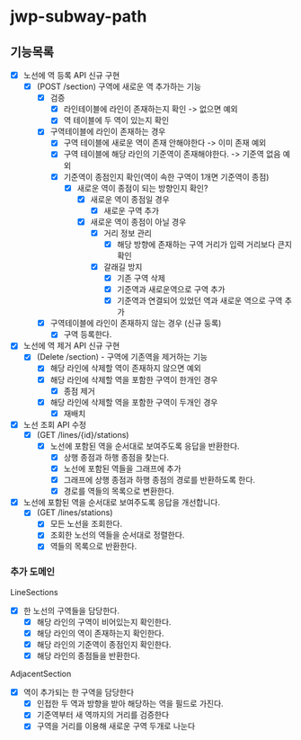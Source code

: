 # jwp-subway-path

## 기능목록

- [x] 노선에 역 등록 API 신규 구현
    - [x] (POST /section) 구역에 새로운 역 추가하는 기능
        - [x] 검증
            - [x] 라인테이블에 라인이 존재하는지 확인 -> 없으면 예외
            - [x] 역 테이블에 두 역이 있는지 확인
        - [x] 구역테이블에 라인이 존재하는 경우
            - [x] 구역 테이블에 새로운 역이 존재 안해야한다 -> 이미 존재 예외
            - [x] 구역 테이블에 해당 라인의 기준역이 존재해야한다. -> 기준역 없음 예외
            - [x] 기준역이 종점인지 확인(역이 속한 구역이 1개면 기준역이 종점)
                - [x] 새로운 역이 종점이 되는 방향인지 확인?
                    - [x] 새로운 역이 종점일 경우
                        - [x] 새로운 구역 추가
                    - [x] 새로운 역이 종점이 아닐 경우
                        - [x] 거리 정보 관리
                            - [x] 해당 방향에 존재하는 구역 거리가 입력 거리보다 큰지 확인
                        - [x] 갈래길 방지
                            - [x] 기존 구역 삭제
                            - [x] 기준역과 새로운역으로 구역 추가
                            - [x] 기준역과 연결되어 있었던 역과 새로운 역으로 구역 추가
        - [x] 구역테이블에 라인이 존재하지 않는 경우 (신규 둥록)
            - [x] 구역 등록한다.

- [x] 노선에 역 제거 API 신규 구현
  - [x] (Delete /section) - 구역에 기존역을 제거하는 기능
      - [x] 해당 라인에 삭제할 역이 존재하지 않으면 예외
      - [x] 해당 라인에 삭제할 역을 포함한 구역이 한개인 경우
          - [x] 종점 제거
      - [x] 해당 라인에 삭제할 역을 포함한 구역이 두개인 경우
          - [x] 재배치
        
- [x] 노선 조회 API 수정
    - [x] (GET /lines/{id}/stations)
        - [x] 노선에 포함된 역을 순서대로 보여주도록 응답을 반환한다.
            - [x] 상행 종점과 하행 종점을 찾는다.
            - [x] 노선에 포함된 역들을 그래프에 추가
            - [x] 그래프에 상행 종점과 하행 종점의 경로를 반환하도록 한다.
            - [x] 경로를 역들의 목록으로 변환한다.
          
- [x] 노선에 포함된 역을 순서대로 보여주도록 응답을 개선합니다.
    - [x] (GET /lines/stations)
        - [x] 모든 노선을 조회한다.
        - [x] 조회한 노선의 역들을 순서대로 정렬한다.
        - [x] 역들의 목록으로 반환한다.

### 추가 도메인
LineSections 
- [x] 한 노선의 구역들을 담당한다.
    - [x] 해당 라인의 구역이 비어있는지 확인한다.
    - [x] 해당 라인의 역이 존재하는지 확인한다.
    - [x] 해당 라인의 기준역이 종점인지 확인한다.
    - [x] 해당 라인의 종점들을 반환한다.

AdjacentSection
- [x] 역이 추가되는 한 구역을 담당한다
  - [x] 인접한 두 역과 방향을 받아 해당하는 역을 필드로 가진다.
  - [x] 기준역부터 새 역까지의 거리를 검증한다
  - [x] 구역을 거리를 이용해 새로운 구역 두개로 나눈다
